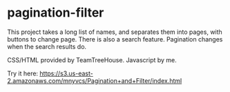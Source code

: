 # pagination-filter
This project takes a long list of names, and separates them into pages, with buttons to change page. There is also a search feature.
Pagination changes when the search results do.

CSS/HTML provided by TeamTreeHouse. Javascript by me.

Try it here:
https://s3.us-east-2.amazonaws.com/mnyvcs/Pagination+and+Filter/index.html
